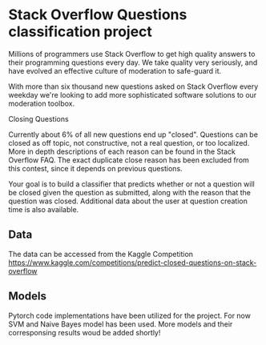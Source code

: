 # Stack Overflow Questions classification project

Millions of programmers use Stack Overflow to get high quality answers to their programming questions every day.  We take quality very seriously, and have evolved an effective culture of moderation to safe-guard it.

With more than six thousand new questions asked on Stack Overflow every weekday we're looking to add more sophisticated software solutions to our moderation toolbox.

Closing Questions

Currently about 6% of all new questions end up "closed".  Questions can be closed as off topic, not constructive, not a real question, or too localized.  More in depth descriptions of each reason can be found in the Stack Overflow FAQ.  The exact duplicate close reason has been excluded from this contest, since it depends on previous questions.

Your goal is to build a classifier that predicts whether or not a question will be closed given the question as submitted, along with the reason that the question was closed.  Additional data about the user at question creation time is also available.

## Data
The data can be accessed from the Kaggle Competition
https://www.kaggle.com/competitions/predict-closed-questions-on-stack-overflow

## Models
Pytorch code implementations have been utilized for the project. For now SVM and Naive Bayes model has been used. More models and their corresponsing results woud be added shortly!

